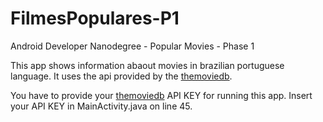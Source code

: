 # FilmesPopulares-P1

Android Developer Nanodegree - Popular Movies - Phase 1

This app shows information abaout movies in brazilian portuguese language. It uses the api provided by the [themoviedb](http://api.themoviedb.org).

You have to provide your [themoviedb](http://api.themoviedb.org) API KEY for running this app. Insert your API KEY in MainActivity.java on line 45.
